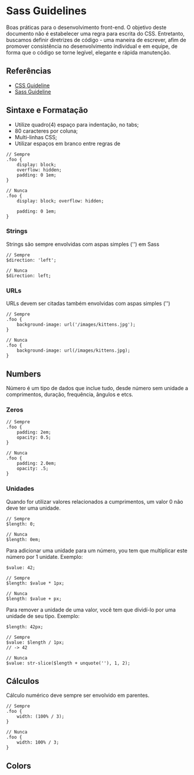 # Sass Guidelines
Boas práticas para o desenvolvimento front-end.
O objetivo deste documento não é estabelecer uma regra para escrita do CSS. Entretanto, buscamos definir diretrizes de código - uma maneira de escrever, afim de promover consistência no desenvolvimento individual e em equipe, de forma que o código se torne legível, elegante e rápida manutenção.


## Referências
- [CSS Guideline](http://cssguidelin.es/)
- [Sass Guideline](https://sass-guidelin.es/)


## Sintaxe e Formatação

- Utilize quadro(4) espaço para indentação, no tabs;
- 80 caracteres por coluna;
- Multi-linhas CSS;
- Utilizar espaços em branco entre regras de 

```
// Sempre
.foo {
	display: block;
	overflow: hidden;
	padding: 0 1em;
}

// Nunca
.foo {
	display: block; overflow: hidden;
	
    padding: 0 1em;
}

```

### Strings
Strings são sempre envolvidas com aspas simples ('') em Sass


```
// Sempre
$direction: 'left';

// Nunca
$direction: left;
```

### URLs
URLs devem ser citadas também envolvidas com aspas simples ('')

```
// Sempre
.foo {
	background-image: url('/images/kittens.jpg');
}

// Nunca
.foo {
	background-image: url(/images/kittens.jpg);
}

```


## Numbers
Número é um tipo de dados que inclue tudo, desde número sem unidade a comprimentos, duração, frequência, ângulos e etcs.

### Zeros
```
// Sempre
.foo {
	padding: 2em;
	opacity: 0.5;
}

// Nunca
.foo {
	padding: 2.0em;
	opacity: .5;
}
```

### Unidades

Quando for utilizar valores relacionados a cumprimentos, um valor 0 não deve ter uma unidade.

```
// Sempre
$length: 0;

// Nunca
$length: 0em;
```

Para adicionar uma unidade para um número, you tem que multiplicar este número por 1 unidate. Exemplo:

```
$value: 42;

// Sempre
$length: $value * 1px;

// Nunca
$length: $value + px;
```

Para remover a unidade de uma valor, você tem que dividí-lo por uma unidade de seu tipo. Exemplo: 

```
$length: 42px;

// Sempre
$value: $length / 1px;
// -> 42

// Nunca
$value: str-slice($length + unquote(''), 1, 2);
```

## Cálculos

Cálculo numérico deve sempre ser envolvido em parentes.

```
// Sempre
.foo {
 	width: (100% / 3);
}

// Nunca
.foo {
 	width: 100% / 3;
}
```

## Colors
